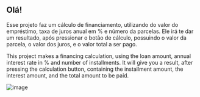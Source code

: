 Olá!
---------------------------------------------------------------------------------------------------------------------------------------------------------------------------

Esse projeto faz um cálculo de financiamento, utilizando do valor do empréstimo, taxa de juros anual em % e número da parcelas.
Ele irá te dar um resultado, após pressionar o botão de cálculo, possuindo o valor da parcela, o valor dos juros, e o valor total a ser pago.

This project makes a financing calculation, using the loan amount, annual interest rate in % and number of installments.
It will give you a result, after pressing the calculation button, containing the installment amount, the interest amount, and the total amount to be paid.

![image](https://github.com/GHTassinari/InstitutoFederal/assets/102005103/9f675f71-9b16-4a72-b6ae-833b26d1c06f)
